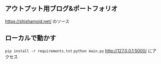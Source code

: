 ## アウトプット用ブログ&ポートフォリオ
https://shishamoid.net/ のソース

## ローカルで動かす
``pip install -r requirements.txt``
``python main.py``
http://127.0.0.1:5000/ にアクセス
